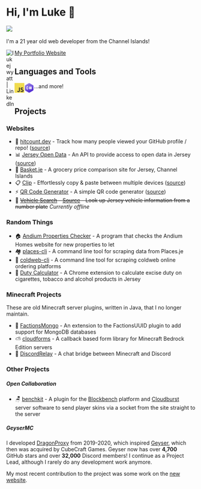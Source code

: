 # Hi, I'm Luke 👋 
![](https://komarev.com/ghpvc/?username=lukeeey&color=blueviolet)  

I'm a 21 year old web developer from the Channel Islands!

[<img align="left" alt="lukejwyatt | LinkedIn" width="22px" src="https://cdn.jsdelivr.net/npm/simple-icons@v3/icons/linkedin.svg" />][linkedin]   [My Portfolio Website](https://glitch.je)  

## Languages and Tools

<img align="left" alt="" width="26px" src="https://glitch.je/images/logos/java.png" />
<img align="left" alt="" width="30px" src="https://glitch.je/images/logos/html5.png" />
<img align="left" alt="" width="20px" src="https://glitch.je/images/logos/css3.png" />
<img align="left" alt="" width="26px" src="https://raw.githubusercontent.com/github/explore/80688e429a7d4ef2fca1e82350fe8e3517d3494d/topics/javascript/javascript.png" />
<img align="left" alt="" width="26px" src="https://raw.githubusercontent.com/github/explore/80688e429a7d4ef2fca1e82350fe8e3517d3494d/topics/csharp/csharp.png" />
<img align="left" alt="" width="20px" src="https://glitch.je/images/logos/typescript.png" />
<img align="left" alt="" width="26px" src="https://glitch.je/images/logos/react.png" />
<img align="left" alt="" width="26px" src="https://glitch.je/images/logos/nextjs.png" />
<img align="left" alt="" width="26px" src="https://glitch.je/images/logos/vscode.png" />
<img align="left" alt="" width="26px" src="https://glitch.je/images/logos/idea.png" />
<img align="left" alt="" width="26px" src="https://glitch.je/images/logos/nodejs.png" />
<img align="left" alt="" width="26px" src="https://glitch.je/images/logos/mysql.png" />
<img align="left" alt="" width="26px" src="https://glitch.je/images/logos/redis.svg" />
...and more!
<br />
<br />

<!-- ![Luke's GitHub Stats](https://github-readme-stats.vercel.app/api?username=lukeeey&show_icons=true&hide=stars,commits&disable_animations=true) -->

## Projects
### Websites
* 👀 [hitcount.dev](https://hitcount.dev) - Track how many people viewed your GitHub profile / repo! ([source](https://github.com/lukeeey/hitcount))
* 📊 [Jersey Open Data](https://data.glitch.je) - An API to provide access to open data in Jersey ([source](https://github.com/glitchjsy/data-frontend))
* 🧺 [Basket.je](https://basket.je) - A grocery price comparison site for Jersey, Channel Islands
* 📋 [Clip](https://clip.glitch.je) - Effortlessly copy & paste between multiple devices ([source](https://github.com/glitchjsy/clip))
* ⚡ [QR Code Generator](https://qrcode.glitch.je) - A simple QR code generator ([source](https://github.com/glitchjsy/qrcode))
* 🚗 ~~[Vehicle Search](https://vehicle-search.glitch.je) - [Source](https://github.com/glitchjsy/vehicle-search) - Look up Jersey vehicle information from a number plate~~ *Currently offline*

### Random Things
* 🏠 [Andium Properties Checker](https://github.com/glitchjsy/andium-checker) - A program that checks the Andium Homes website for new properties to let
* 🏘️ [places-cli](https://github.com/glitchjsy/places-cli) - A command line tool for scraping data from Places.je
* 🥫 [coldweb-cli](https://github.com/glitchjsy/coldweb-cli) - A command line tool for scraping coldweb online ordering platforms
* 🚬 [Duty Calculator](https://github.com/glitchjsy/duty-calculator) - A Chrome extension to calculate excise duty on cigarettes, tobacco and alcohol products in Jersey

### Minecraft Projects
These are old Minecraft server plugins, written in Java, that I no longer maintain.
* 🏰 [FactionsMongo](https://github.com/lukeeey/FactionsMongo) - An extension to the FactionsUUID plugin to add support for MongoDB databases
* ⛅ [cloudforms](https://github.com/lukeeey/cloudforms) - A callback based form library for Minecraft Bedrock Edition servers
* 🏃 [DiscordRelay](https://github.com/lukeeey/DiscordRelay) - A chat bridge between Minecraft and Discord

### Other Projects
##### Open Collaboration
* 🪑  [benchkit](https://github.com/opencollab-incubator/benchkit) - A plugin for the [Blockbench](https://www.blockbench.net) platform and [Cloudburst](https://github.com/CloudburstMC/Cloudburst) server software to send player skins via a socket from the site straight to the server

##### GeyserMC
I developed [DragonProxy][dragonproxy] from 2019-2020, which inspired [Geyser][geyser], which then was acquired by CubeCraft Games. Geyser now has over **4,700** GitHub stars and over **32,000** Discord members! I continue as a Project Lead, although I rarely do any development work anymore.

My most recent contribution to the project was some work on the [new website](https://geysermc.org).

<!--[![DeathView Card](https://github-readme-stats.vercel.app/api/pin/?username=lukeeey&repo=DeathView&show_owner=true)](https://github.com/lukeeey/DeathView)-->

[linkedin]: https://www.linkedin.com/in/lukejwyatt
[dragonproxy]: https://github.com/DragonetMC/DragonProxy
[geyser]: https://github.com/GeyserMC/Geyser
